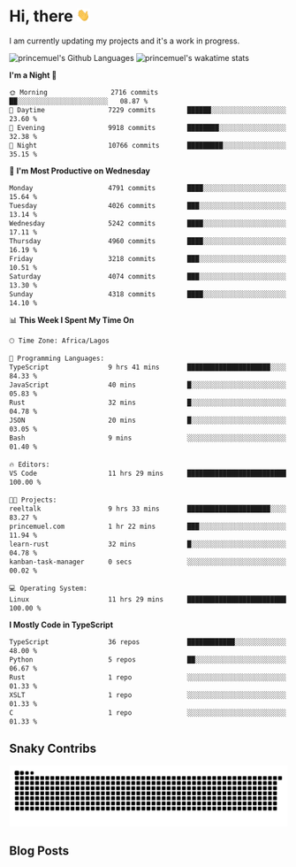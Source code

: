 # Hi, there <img src='/assets/wave.gif' alt='Just saying hello' width='24' height='24' />

<!--
**princemuel/princemuel** is a ✨ _special_ ✨ repository because its `README.md` (this file) appears on your GitHub profile.

Here are some ideas to get you started:

- 🔭 I’m currently working on ...
- 🌱 I’m currently learning ...
- 👯 I’m looking to collaborate on ...
- 🤔 I’m looking for help with ...
- 💬 Ask me about ...
- 📫 How to reach me: ...
- 😄 Pronouns: ...
- ⚡ Fun fact: ...
-->

I am currently updating my projects and it's a work in progress.

![princemuel's Github Languages](https://github-readme-stats.vercel.app/api/top-langs/?username=princemuel&text_color=586069&layout=compact&hide_border=true&title_color=0366d6&count_private=true&include_all_commits=true&theme=tokyonight&show_icons=true)
![princemuel's wakatime stats](https://github-readme-stats.vercel.app/api/wakatime?username=princemuel&text_color=586069&layout=compact&hide_border=true&title_color=0366d6&count_private=true&include_all_commits=true&theme=tokyonight&show_icons=true)

<!--START_SECTION:waka-->
**I'm a Night 🦉** 

```text
🌞 Morning                2716 commits        ██░░░░░░░░░░░░░░░░░░░░░░░   08.87 % 
🌆 Daytime                7229 commits        ██████░░░░░░░░░░░░░░░░░░░   23.60 % 
🌃 Evening                9918 commits        ████████░░░░░░░░░░░░░░░░░   32.38 % 
🌙 Night                  10766 commits       █████████░░░░░░░░░░░░░░░░   35.15 % 
```
📅 **I'm Most Productive on Wednesday** 

```text
Monday                   4791 commits        ████░░░░░░░░░░░░░░░░░░░░░   15.64 % 
Tuesday                  4026 commits        ███░░░░░░░░░░░░░░░░░░░░░░   13.14 % 
Wednesday                5242 commits        ████░░░░░░░░░░░░░░░░░░░░░   17.11 % 
Thursday                 4960 commits        ████░░░░░░░░░░░░░░░░░░░░░   16.19 % 
Friday                   3218 commits        ███░░░░░░░░░░░░░░░░░░░░░░   10.51 % 
Saturday                 4074 commits        ███░░░░░░░░░░░░░░░░░░░░░░   13.30 % 
Sunday                   4318 commits        ████░░░░░░░░░░░░░░░░░░░░░   14.10 % 
```


📊 **This Week I Spent My Time On** 

```text
🕑︎ Time Zone: Africa/Lagos

💬 Programming Languages: 
TypeScript               9 hrs 41 mins       █████████████████████░░░░   84.33 % 
JavaScript               40 mins             █░░░░░░░░░░░░░░░░░░░░░░░░   05.83 % 
Rust                     32 mins             █░░░░░░░░░░░░░░░░░░░░░░░░   04.78 % 
JSON                     20 mins             █░░░░░░░░░░░░░░░░░░░░░░░░   03.05 % 
Bash                     9 mins              ░░░░░░░░░░░░░░░░░░░░░░░░░   01.40 % 

🔥 Editors: 
VS Code                  11 hrs 29 mins      █████████████████████████   100.00 % 

🐱‍💻 Projects: 
reeltalk                 9 hrs 33 mins       █████████████████████░░░░   83.27 % 
princemuel.com           1 hr 22 mins        ███░░░░░░░░░░░░░░░░░░░░░░   11.94 % 
learn-rust               32 mins             █░░░░░░░░░░░░░░░░░░░░░░░░   04.78 % 
kanban-task-manager      0 secs              ░░░░░░░░░░░░░░░░░░░░░░░░░   00.02 % 

💻 Operating System: 
Linux                    11 hrs 29 mins      █████████████████████████   100.00 % 
```

**I Mostly Code in TypeScript** 

```text
TypeScript               36 repos            ████████████░░░░░░░░░░░░░   48.00 % 
Python                   5 repos             ██░░░░░░░░░░░░░░░░░░░░░░░   06.67 % 
Rust                     1 repo              ░░░░░░░░░░░░░░░░░░░░░░░░░   01.33 % 
XSLT                     1 repo              ░░░░░░░░░░░░░░░░░░░░░░░░░   01.33 % 
C                        1 repo              ░░░░░░░░░░░░░░░░░░░░░░░░░   01.33 % 
```




<!--END_SECTION:waka-->

## Snaky Contribs

<img src='/assets/github-snake-dark.svg' alt='Snaky Contributions' />

## Blog Posts

<!-- BLOG-POST-LIST:START -->
<!-- BLOG-POST-LIST:END -->
